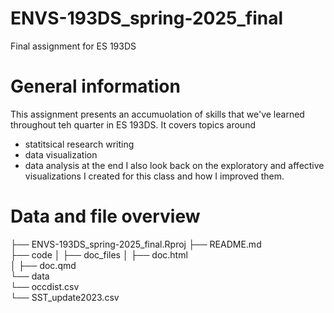 # ENVS-193DS_spring-2025_final
Final assignment for ES 193DS

# General information
This assignment presents an accumuolation of skills that we've learned throughout teh quarter in ES 193DS. 
It covers topics around 
- statitsical research writing
- data visualization
- data analysis
at the end I also look back on the exploratory and affective visualizations I created for this class and how I improved them.

# Data and file overview
├── ENVS-193DS_spring-2025_final.Rproj 
├── README.md       
├── code 
│   ├── doc_files 
│   ├── doc.html   
│   ├── doc.qmd   
└── data  
    └── occdist.csv  
    └── SST_update2023.csv  
